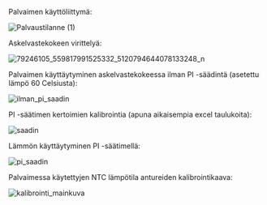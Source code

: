 
Palvaimen käyttöliittymä:

![Palvaustilanne (1)](https://user-images.githubusercontent.com/59020875/73545601-4c7dd000-4444-11ea-98a8-6e9da53e0082.JPG)

Askelvastekokeen virittelyä:

![79246105_559817991525332_5120794644078133248_n](https://user-images.githubusercontent.com/59020875/73545602-4d166680-4444-11ea-92d5-8e1b80bf186a.jpg)

Palvaimen käyttäytyminen askelvastekokeessa ilman PI -säädintä (asetettu lämpö 60 Celsiusta):

![ilman_pi_saadin](https://user-images.githubusercontent.com/59020875/73545604-4d166680-4444-11ea-841d-7d0f860d912e.JPG)

PI -säätimen kertoimien kalibrointia (apuna aikaisempia excel taulukoita):

![saadin](https://user-images.githubusercontent.com/59020875/73545845-d75eca80-4444-11ea-9331-640601ae8354.PNG)

Lämmön käyttäytyminen PI -säätimellä:

![pi_saadin](https://user-images.githubusercontent.com/59020875/73546018-23117400-4445-11ea-821f-6ecfa0fbc689.JPG)

Palvaimessa käytettyjen NTC lämpötila antureiden kalibrointikaava:

![kalibrointi_mainkuva](https://user-images.githubusercontent.com/59020875/73545603-4d166680-4444-11ea-88b4-177031c1c3ab.JPG)
